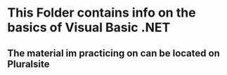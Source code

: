 # This Folder contains info on the basics of Visual Basic .NET

## The material im practicing on can be located on Pluralsite